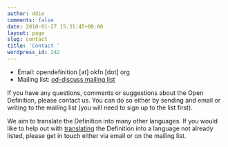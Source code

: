 ```yaml
---
author: ddie
comments: false
date: 2010-01-27 15:31:45+00:00
layout: page
slug: contact
title: 'Contact '
wordpress_id: 242
---
```


* Email: opendefinition [at] okfn [dot] org
* Mailing list: [od-discuss mailing list](http://lists.okfn.org/mailman/listinfo/od-discuss)

If you have any questions, comments or suggestions about the Open Definition, please contact us. You can do so either by sending and email or writing to the mailing list (you will need to sign up to the list first).

We aim to translate the Definition into many other languages. If you would like to help out with [translating](/participate/) the Definition into a language not already listed, please get in touch either via email or on the mailing list.
